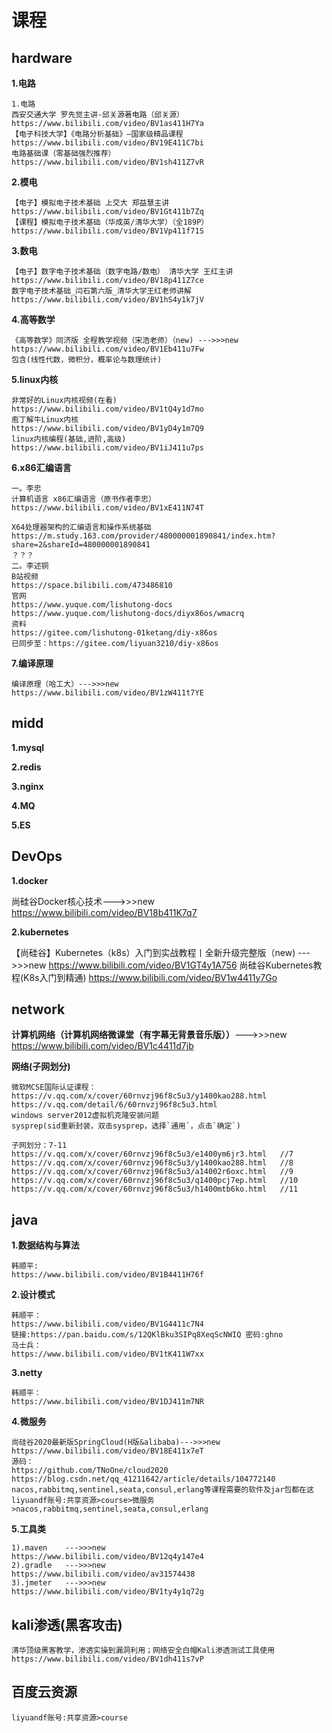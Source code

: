 # 课程

## hardware 

**1.电路**

    1.电路
    西安交通大学 罗先觉主讲-邱关源著电路（邱关源）
    https://www.bilibili.com/video/BV1as411H7Ya
    【电子科技大学】《电路分析基础》—国家级精品课程
    https://www.bilibili.com/video/BV19E411C7bi
    电路基础课（零基础强烈推荐）
    https://www.bilibili.com/video/BV1sh411Z7vR

**2.模电**

    【电子】模拟电子技术基础 上交大 郑益慧主讲
    https://www.bilibili.com/video/BV1Gt411b7Zq
    【课程】模拟电子技术基础（华成英/清华大学）（全189P）
    https://www.bilibili.com/video/BV1Vp411f71S

**3.数电**

    【电子】数字电子技术基础（数字电路/数电） 清华大学 王红主讲
    https://www.bilibili.com/video/BV18p411Z7ce
    数字电子技术基础_闫石第六版_清华大学王红老师讲解
    https://www.bilibili.com/video/BV1hS4y1k7jV

**4.高等数学**

    《高等数学》同济版 全程教学视频（宋浩老师）（new) --->>>new
    https://www.bilibili.com/video/BV1Eb411u7Fw
    包含(线性代数，微积分，概率论与数理统计)


**5.linux内核**

    非常好的Linux内核视频(在看)
    https://www.bilibili.com/video/BV1tQ4y1d7mo
    庖丁解牛Linux内核
    https://www.bilibili.com/video/BV1yD4y1m7Q9
    linux内核编程(基础,进阶,高级)
    https://www.bilibili.com/video/BV1iJ411u7ps

**6.x86汇编语言**

    一。李忠
    计算机语言 x86汇编语言（原书作者李忠）
    https://www.bilibili.com/video/BV1xE411N74T
    
    X64处理器架构的汇编语言和操作系统基础
    https://m.study.163.com/provider/480000001890841/index.htm?share=2&shareId=480000001890841
    ？？？
    二。李述铜
    B站视频
    https://space.bilibili.com/473486810
    官网
    https://www.yuque.com/lishutong-docs
    https://www.yuque.com/lishutong-docs/diyx86os/wmacrq
    资料
    https://gitee.com/lishutong-01ketang/diy-x86os
    已同步至：https://gitee.com/liyuan3210/diy-x86os

**7.编译原理**

    编译原理（哈工大）--->>>new
    https://www.bilibili.com/video/BV1zW411t7YE

## midd

**1.mysql**

**2.redis**

**3.nginx**

**4.MQ**

**5.ES**

## DevOps

**1.docker**

尚硅谷Docker核心技术--->>>new
https://www.bilibili.com/video/BV18b411K7q7

**2.kubernetes**

【尚硅谷】Kubernetes（k8s）入门到实战教程丨全新升级完整版（new) --->>>new
https://www.bilibili.com/video/BV1GT4y1A756
尚硅谷Kubernetes教程(K8s入门到精通)
https://www.bilibili.com/video/BV1w4411y7Go

## network

**计算机网络（计算机网络微课堂（有字幕无背景音乐版））**--->>>new
https://www.bilibili.com/video/BV1c4411d7jb
    
**网络(子网划分)**

    微软MCSE国际认证课程：
    https://v.qq.com/x/cover/60rnvzj96f8c5u3/y1400kao288.html 
    https://v.qq.com/detail/6/60rnvzj96f8c5u3.html 
    windows server2012虚拟机克隆安装问题 
    sysprep(sid重新封装，双击sysprep，选择`通用`，点击`确定`)
    
    子网划分：7-11
    https://v.qq.com/x/cover/60rnvzj96f8c5u3/e1400ym6jr3.html   //7
    https://v.qq.com/x/cover/60rnvzj96f8c5u3/y1400kao288.html   //8
    https://v.qq.com/x/cover/60rnvzj96f8c5u3/a14002r6oxc.html   //9
    https://v.qq.com/x/cover/60rnvzj96f8c5u3/q1400pcj7ep.html   //10
    https://v.qq.com/x/cover/60rnvzj96f8c5u3/h1400mtb6ko.html   //11

## java
**1.数据结构与算法**

    韩顺平:
    https://www.bilibili.com/video/BV1B4411H76f

**2.设计模式**

    韩顺平：
    https://www.bilibili.com/video/BV1G4411c7N4
    链接:https://pan.baidu.com/s/12QKlBku3SIPq8XeqScNWIQ 密码:ghno
    马士兵：
    https://www.bilibili.com/video/BV1tK411W7xx

**3.netty**

    韩顺平：
    https://www.bilibili.com/video/BV1DJ411m7NR

**4.微服务**

	尚硅谷2020最新版SpringCloud(H版&alibaba)--->>>new
	https://www.bilibili.com/video/BV18E411x7eT
	源码：
	https://github.com/TNoOne/cloud2020
	https://blog.csdn.net/qq_41211642/article/details/104772140
	nacos,rabbitmq,sentinel,seata,consul,erlang等课程需要的软件及jar包都在这
	liyuandf账号:共享资源>course>微服务>nacos,rabbitmq,sentinel,seata,consul,erlang

**5.工具类**

    1).maven	--->>>new
    https://www.bilibili.com/video/BV12q4y147e4
    2).gradle	--->>>new
    https://www.bilibili.com/video/av31574438
    3).jmeter	--->>>new	
    https://www.bilibili.com/video/BV1ty4y1q72g


## kali渗透(黑客攻击)

    清华顶级黑客教学，渗透实操到漏洞利用；网络安全白帽Kali渗透测试工具使用
    https://www.bilibili.com/video/BV1dh411s7vP


## 百度云资源
    liyuandf账号:共享资源>course